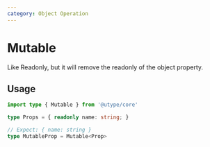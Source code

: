 ```yaml
---
category: Object Operation
---
```


# Mutable

Like Readonly, but it will remove the readonly of the object property.

## Usage

```ts
import type { Mutable } from '@utype/core'

type Props = { readonly name: string; }

// Expect: { name: string }
type MutableProp = Mutable<Prop>
```
